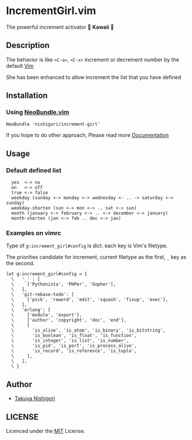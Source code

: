 # IncrementGirl.vim

The powerful increment activator :older_woman: **Kawaii** :older_woman:

## Description

The behavior is like `<C-a>`, `<C-x>` increment or decrement number by the default [Vim][]

She has been enhanced to allow increment the list that you have defined

[Vim]: http://vim.org/

## Installation

### Using [NeoBundle.vim](https://github.com/Shougo/neobundle.vim)

```viml
NeoBundle 'nishigori/increment-girl'
```

If you hope to do other approach, Please read more [Documentation](doc/doc-increment-girl.txt)

## Usage

### Default defined list

```
  yes  <-> no
  on   <-> off
  true <-> false
  weekday (sunday <-> monday <-> wednesday <- .. -> saturday <-> sunday)
  weekday-shorten (sun <-> mon <-> .. sat <-> sun)
  month (january <-> february <-> .. <-> december <-> january)
  month-shorten (jan <-> feb .. dec <-> jan)
```

### Examples on vimrc

Type of `g:increment_girl#config` is dict. each key is Vim's filetype.

The priorities candidate for increment, current filetype as the first, `_` key as the second.

```viml
let g:increment_girl#config = {
  \   '_' : [
  \     ['Pythonista', 'PHPer', 'Gopher'],
  \   ],
  \   'git-rebase-todo': [
  \     ['pick', 'reword', 'edit', 'squash', 'fixup', 'exec'],
  \   ],
  \   'erlang': [
  \     ['module', 'export'],
  \     ['author', 'copyright', 'doc', 'end'],
  \     [
  \       'is_alive', 'is_atom', 'is_binary', 'is_bitstring',
  \       'is_boolean', 'is_float', 'is_function',
  \       'is_integer', 'is_list', 'is_number',
  \       'is_pid', 'is_port', 'is_process_alive',
  \       'is_record', 'is_reference', 'is_tuple',
  \     ],
  \   ],
  \ }
```

## Author

* [Takuya Nishigori](http://github.com/nishigori)

## LICENSE

Licenced under the [MIT](http://opensource.org/licenses/MIT) License.
